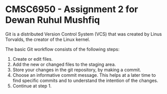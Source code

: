# CMSC6950 - Assignment 2 for Dewan Ruhul Mushfiq
Git is a distributed Version Control System (VCS) that was created by Linus Torvalds, the creator of the Linux kernel.

The basic Git workflow consists of the following steps:
1. Create or edit files.
2. Add the new or changed files to the staging area.
3. Store your changes in the git repository, by making a commit.
4. Choose an informative commit message. This helps at a later time to find specific commits and to understand the intention of the changes.
5. Continue at step 1.
